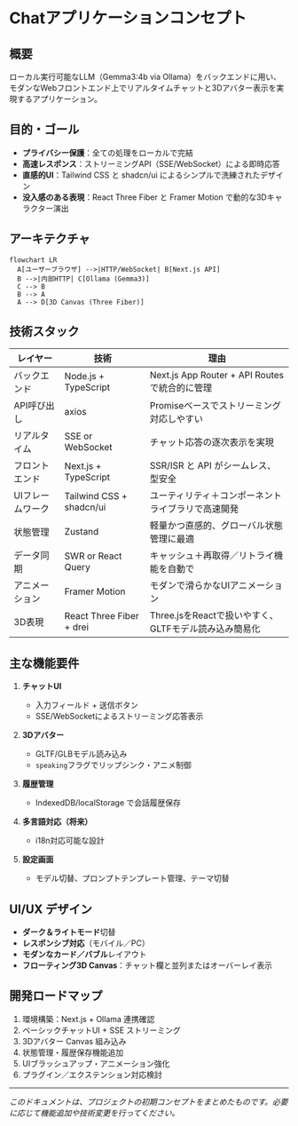 # Chatアプリケーションコンセプト

## 概要

ローカル実行可能なLLM（Gemma3:4b via Ollama）をバックエンドに用い、モダンなWebフロントエンド上でリアルタイムチャットと3Dアバター表示を実現するアプリケーション。

## 目的・ゴール

* **プライバシー保護**：全ての処理をローカルで完結
* **高速レスポンス**：ストリーミングAPI（SSE/WebSocket）による即時応答
* **直感的UI**：Tailwind CSS と shadcn/ui によるシンプルで洗練されたデザイン
* **没入感のある表現**：React Three Fiber と Framer Motion で動的な3Dキャラクター演出

## アーキテクチャ

```mermaid
flowchart LR
  A[ユーザーブラウザ] -->|HTTP/WebSocket| B[Next.js API]
  B -->|内部HTTP| C[Ollama (Gemma3)]
  C --> B
  B --> A
  A --> D[3D Canvas (Three Fiber)]
```

## 技術スタック

| レイヤー      | 技術                       | 理由                                      |
| --------- | ------------------------ | --------------------------------------- |
| バックエンド    | Node.js + TypeScript     | Next.js App Router + API Routes で統合的に管理 |
| API呼び出し   | axios                    | Promiseベースでストリーミング対応しやすい                |
| リアルタイム    | SSE or WebSocket         | チャット応答の逐次表示を実現                          |
| フロントエンド   | Next.js + TypeScript     | SSR/ISR と API がシームレス、型安全                |
| UIフレームワーク | Tailwind CSS + shadcn/ui | ユーティリティ＋コンポーネントライブラリで高速開発               |
| 状態管理      | Zustand                  | 軽量かつ直感的、グローバル状態管理に最適                    |
| データ同期     | SWR or React Query       | キャッシュ＋再取得／リトライ機能を自動で                    |
| アニメーション   | Framer Motion            | モダンで滑らかなUIアニメーション                       |
| 3D表現      | React Three Fiber + drei | Three.jsをReactで扱いやすく、GLTFモデル読み込み簡易化     |

## 主な機能要件

1. **チャットUI**

   * 入力フィールド + 送信ボタン
   * SSE/WebSocketによるストリーミング応答表示
2. **3Dアバター**

   * GLTF/GLBモデル読み込み
   * `speaking`フラグでリップシンク・アニメ制御
3. **履歴管理**

   * IndexedDB/localStorage で会話履歴保存
4. **多言語対応（将来）**

   * i18n対応可能な設計
5. **設定画面**

   * モデル切替、プロンプトテンプレート管理、テーマ切替

## UI/UX デザイン

* **ダーク＆ライトモード**切替
* **レスポンシブ対応**（モバイル／PC）
* **モダンなカード／バブル**レイアウト
* **フローティング3D Canvas**：チャット欄と並列またはオーバーレイ表示

## 開発ロードマップ

1. 環境構築：Next.js + Ollama 連携確認
2. ベーシックチャットUI + SSE ストリーミング
3. 3Dアバター Canvas 組み込み
4. 状態管理・履歴保存機能追加
5. UIブラッシュアップ・アニメーション強化
6. プラグイン／エクステンション対応検討

---

*このドキュメントは、プロジェクトの初期コンセプトをまとめたものです。必要に応じて機能追加や技術変更を行ってください。*
